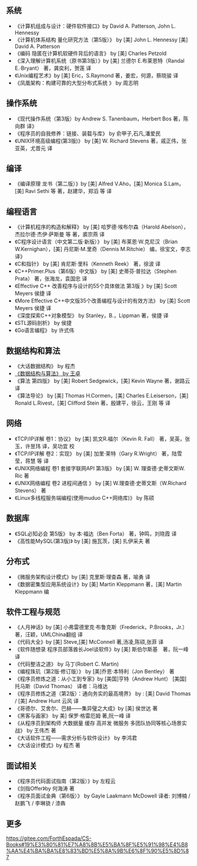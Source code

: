 ## 系统
- 《计算机组成与设计：硬件软件接口》by David A. Patterson, John L. Hennessy
- 《计算机体系结构 量化研究方法（第5版）》 by [美] John L. Hennessy [美] David A. Patterson
- 《编码 隐匿在计算机软硬件背后的语言》 by [美] Charles Petzold
- 《深入理解计算机系统（原书第3版）》by [美] 兰德尔 E.布莱恩特（Randal E.·Bryant） 著，龚奕利，贺莲 译
- 《Unix编程艺术》by [美] Eric，S.Raymond 著，姜宏，何源，蔡晓骏 译
- 《凤凰架构：构建可靠的大型分布式系统 》 by 周志明
## 操作系统
- 《现代操作系统（第3版）by Andrew S. Tanenbaum，Herbert Bos 著，陈向群 译》
- 《程序员的自我修养：链接、装载与库》 by 俞甲子,石凡,潘爱民
- 《UNIX环境高级编程(第3版)》 by [美] W. Richard Stevens 著，戚正伟，张亚英，尤晋元 译
## 编译
- 《编译原理 龙书（第二版）》by [美] Alfred V.Aho，[美] Monica S.Lam，[美] Ravi Sethi 等 著，赵建华，郑滔 等 译
## 编程语言
- 《计算机程序的构造和解释》 by [美] 哈罗德·埃布尔森（Harold Abelson），杰拉尔德·杰伊·萨斯曼 等 著，裘宗燕 译
- 《C程序设计语言（中文第二版·新版）》 by [美] 布莱恩·W.克尼汉（Brian W.Kernighan），[美] 丹尼斯·M.里奇（Dennis M.Ritchie） 编，徐宝文，李志 译》
- 《C和指针》 by [美] 肯尼斯·里科（Kenneth Reek） 著，徐波 译
- 《C++Primer.Plus（第6版）中文版》 by [美] 史蒂芬·普拉达（Stephen Prata） 著，张海龙，袁国忠 译
- 《Effective C++ 改善程序与设计的55个具体做法 第3版 》by [美] Scott Meyers  侯捷 译
- 《More Effective C++中文版35个改善编程与设计的有效方法》 by [美] Scott Meyers 侯捷 译
- 《深度探索C++对象模型》 by Stanley，B.，Lippman 著，侯捷 译
- 《STL源码剖析》 by 侯捷
- 《Go语言编程》 by 许式伟 
## 数据结构和算法
- 《大话数据结构》 by 程杰
- [《数据结构与算法》 by 王卓](https://www.bilibili.com/read/cv2306631)
- 《算法 第四版》 by [美] Robert Sedgewick，[美] Kevin Wayne 著，谢路云 译
- 《算法导论》 by [美] Thomas H.Cormen，[美] Charles E.Leiserson，[美] Ronald L.Rivest，[美] Clifford Stein 著，殷建平，徐云，王刚 等 译
## 网络
- 《TCP/IP详解 卷1：协议》 by [美] 凯文R.福尔（Kevin R. Fall） 著，吴英，张玉，许昱玮 译，吴功宜 校
- 《TCP/IP详解 卷2：实现》 by [美] 加里·莱特（Gary R.Wright） 著，陆雪莹，蒋慧 等 译
- 《UNIX网络编程 卷1 套接字联网API 第3版》 by [美] W. 理查德·史蒂文斯W. Ric 著
- 《UNIX网络编程 卷2 进程间通信 》 by [美] W.理查德·史蒂文斯（W.Richard Stevens） 著
- 《Linux多线程服务端编程(使用muduo C++网络库)》 by 陈硕
## 数据库
- 《SQL必知必会 第5版》 by 本·福达（Ben Forta） 著，钟鸣，刘晓霞 译
- 《高性能MySQL(第3版)》 by [美] 施瓦茨，[美] 扎伊采夫 著
## 分布式
- 《微服务架构设计模式》by [美] 克里斯·理查森 著，喻勇 译
- 《数据密集型应用系统设计》by [美] Martin Kleppmann 著，[美] Martin Kleppmann 编
## 软件工程与规范
- 《人月神话》by [美] 小弗雷德里克·布鲁克斯（Frederick，P.Brooks，Jr.） 著，汪颖，UMLChina翻组 译
- 《代码大全》by [美] Steve,[美] McConnell 著,汤凌,陈硕,张菲 译
- 《软件随想录 程序员部落酋长Joel谈软件》by [美] 斯伯尔斯基　著，阮一峰 译
- 《代码整洁之道》 by 马丁(Robert C. Martin) 
- 《编程珠玑（第2版·修订版）》 by [美]乔恩·本特利（Jon Bentley） 著
- 《程序员修炼之道：从小工到专家》by [美国]亨特（Andrew Hunt） [美国]托马斯（David Thomas） 译者：马维达
- 《程序员修炼之道（第2版）：通向务实的最高境界》 by : [美] David Thomas / [美] Andrew Hunt 云风 译
- 《哥德尔、艾舍尔、巴赫——集异璧之大成》by [美] 侯世达 著
- 《黑客与画家》 by 美] 保罗·格雷厄姆 著,阮一峰 译
- 《从程序员到架构师 大数据量 缓存 高并发 微服务 多团队协同等核心场景实战》 by 王伟杰 著
- 《大话软件工程——需求分析与软件设计》 by 李鸿君
- 《大话设计模式》by 程杰 著
## 面试相关
- 《程序员代码面试指南（第2版）》by 左程云
- 《剑指Offer》by 何海涛 著
- 《程序员面试金典（第6版）》 by Gayle Laakmann McDowell 译者: 刘博楠 / 赵鹏飞 / 李琳骁 / 漆犇

## 更多
https://gitee.com/ForthEspada/CS-Books#19%E3%80%81%E7%A8%8B%E5%BA%8F%E5%91%98%E4%B8%AA%E4%BA%BA%E8%83%BD%E5%8A%9B%E6%8F%90%E5%8D%87
